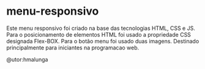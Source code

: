 # menu-responsivo
Este menu responsivo foi criado na base das tecnologias HTML, CSS e JS.
Para o posicionamento de elementos HTML foi usado a propriedade CSS designada Flex-BOX.
Para o botão menu foi usado duas imagens.
Destinado principalmente para iniciantes na programacao web.


@utor:hmalunga